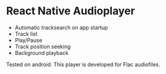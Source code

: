 # React Native Audioplayer

- Automatic tracksearch on app startup
- Track list
- Play/Pause
- Track position seeking
- Background playback

Tested on android. This player is developed for Flac audiofiles.
